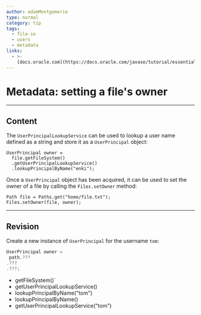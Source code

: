 ```yaml
---
author: adamMontgomerie
type: normal
category: tip
tags:
  - file-io
  - users
  - metadata
links:
  - >-
    [docs.oracle.com](https://docs.oracle.com/javase/tutorial/essential/io/fileAttr.html){website}
---
```


# Metadata: setting a file's owner


---

## Content

The `UserPrincipalLookupService` can be used to lookup a user name defined as a string and store it as a `UserPrincipal` object:

```plain-text
UserPrincipal owner =
  file.getFileSystem()
  .getUserPrincipalLookupService()
  .lookupPrincipalByName("enki");
```

Once a `UserPrincipal` object has been acquired, it can be used to set the owner of a file by calling the `Files.setOwner` method:

```plain-text
Path file = Paths.get("home/file.txt");
Files.setOwner(file, owner);
```


---

## Revision

Create a new instance of  `UserPrincipal` for the username `tom`:

```java
UserPrincipal owner = 
 path.???
.???
.???;
```

- getFileSystem()` 
- getUserPrincipalLookupService() 
- lookupPrincipalByName("tom")
- lookupPrincipalByName()
- getUserPrincipalLookupService("tom")
